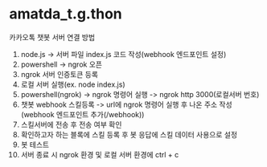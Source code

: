 # amatda_t.g.thon

카카오톡 챗봇 서버 연결 방법
1. node.js -> 서버 파일 index.js 코드 작성(webhook 엔드포인트 설정)
2. powershell -> ngrok 오픈
3. ngrok 서버 인증토큰 등록
4. 로컬 서버 실행(ex. node index.js)
5. powershell(ngrok) -> ngrok 명령어 실행 -> ngrok http 3000(로컬서버 번호)
6. 챗봇 webhook 스킬등록 -> url에 ngrok 명령어 실행 후 나온 주소 작성(webhook 엔드포인트 추가(/webhook))
7. 스킬서버에 전송 후 전송 여부 확인
8. 확인하고자 하는 블록에 스킬 등록 후 봇 응답에 스킬 데이터 사용으로 설정
9. 봇 테스트
10. 서버 종료 시 ngrok 환경 및 로컬 서버 환경에 ctrl + c
